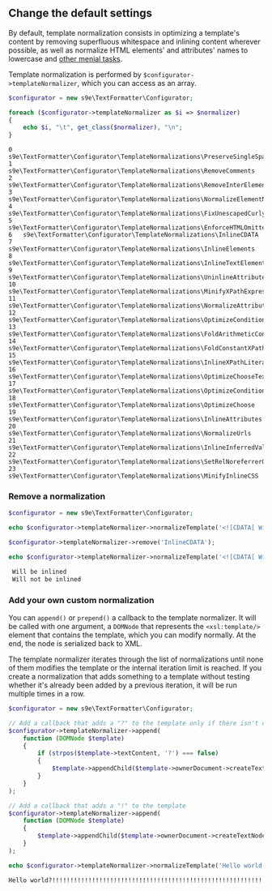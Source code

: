 <h2>Change the default settings</h2>

By default, template normalization consists in optimizing a template's content by removing superfluous whitespace and inlining content wherever possible, as well as normalize HTML elements' and attributes' names to lowercase and [other menial tasks](https://github.com/s9e/TextFormatter/tree/master/src/Configurator/TemplateNormalizations).

Template normalization is performed by `$configurator->templateNormalizer`, which you can access as an array.

```php
$configurator = new s9e\TextFormatter\Configurator;

foreach ($configurator->templateNormalizer as $i => $normalizer)
{
	echo $i, "\t", get_class($normalizer), "\n";
}
```
```
0	s9e\TextFormatter\Configurator\TemplateNormalizations\PreserveSingleSpaces
1	s9e\TextFormatter\Configurator\TemplateNormalizations\RemoveComments
2	s9e\TextFormatter\Configurator\TemplateNormalizations\RemoveInterElementWhitespace
3	s9e\TextFormatter\Configurator\TemplateNormalizations\NormalizeElementNames
4	s9e\TextFormatter\Configurator\TemplateNormalizations\FixUnescapedCurlyBracesInHtmlAttributes
5	s9e\TextFormatter\Configurator\TemplateNormalizations\EnforceHTMLOmittedEndTags
6	s9e\TextFormatter\Configurator\TemplateNormalizations\InlineCDATA
7	s9e\TextFormatter\Configurator\TemplateNormalizations\InlineElements
8	s9e\TextFormatter\Configurator\TemplateNormalizations\InlineTextElements
9	s9e\TextFormatter\Configurator\TemplateNormalizations\UninlineAttributes
10	s9e\TextFormatter\Configurator\TemplateNormalizations\MinifyXPathExpressions
11	s9e\TextFormatter\Configurator\TemplateNormalizations\NormalizeAttributeNames
12	s9e\TextFormatter\Configurator\TemplateNormalizations\OptimizeConditionalAttributes
13	s9e\TextFormatter\Configurator\TemplateNormalizations\FoldArithmeticConstants
14	s9e\TextFormatter\Configurator\TemplateNormalizations\FoldConstantXPathExpressions
15	s9e\TextFormatter\Configurator\TemplateNormalizations\InlineXPathLiterals
16	s9e\TextFormatter\Configurator\TemplateNormalizations\OptimizeChooseText
17	s9e\TextFormatter\Configurator\TemplateNormalizations\OptimizeConditionalValueOf
18	s9e\TextFormatter\Configurator\TemplateNormalizations\OptimizeChoose
19	s9e\TextFormatter\Configurator\TemplateNormalizations\InlineAttributes
20	s9e\TextFormatter\Configurator\TemplateNormalizations\NormalizeUrls
21	s9e\TextFormatter\Configurator\TemplateNormalizations\InlineInferredValues
22	s9e\TextFormatter\Configurator\TemplateNormalizations\SetRelNoreferrerOnTargetedLinks
23	s9e\TextFormatter\Configurator\TemplateNormalizations\MinifyInlineCSS
```

### Remove a normalization

```php
$configurator = new s9e\TextFormatter\Configurator;

echo $configurator->templateNormalizer->normalizeTemplate('<![CDATA[ Will be inlined ]]>'), "\n";

$configurator->templateNormalizer->remove('InlineCDATA');

echo $configurator->templateNormalizer->normalizeTemplate('<![CDATA[ Will not be inlined ]]>');
```
```html
 Will be inlined 
 Will not be inlined 
```

### Add your own custom normalization

You can `append()` or `prepend()` a callback to the template normalizer. It will be called with one argument, a `DOMNode` that represents the `<xsl:template/>` element that contains the template, which you can modify normally. At the end, the node is serialized back to XML.

The template normalizer iterates through the list of normalizations until none of them modifies the template or the internal iteration limit is reached. If you create a normalization that adds something to a template without testing whether it's already been added by a previous iteration, it will be run multiple times in a row.

```php
$configurator = new s9e\TextFormatter\Configurator;

// Add a callback that adds a "?" to the template only if there isn't one already
$configurator->templateNormalizer->append(
	function (DOMNode $template)
	{
		if (strpos($template->textContent, '?') === false)
		{
			$template->appendChild($template->ownerDocument->createTextNode('?'));
		}
	}
);

// Add a callback that adds a "!" to the template
$configurator->templateNormalizer->append(
	function (DOMNode $template)
	{
		$template->appendChild($template->ownerDocument->createTextNode('!'));
	}
);

echo $configurator->templateNormalizer->normalizeTemplate('Hello world');
```
```html
Hello world?!!!!!!!!!!!!!!!!!!!!!!!!!!!!!!!!!!!!!!!!!!!!!!!!!!!!!!!!!!!!!!!!!!!!!!!!!!!!!!!!!!!!!!!!!!!!!!!!!!!!
```
